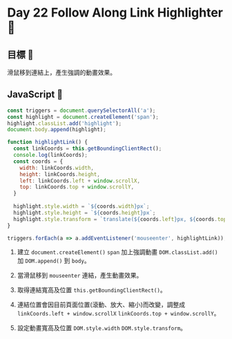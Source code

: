 # Day 22 Follow Along Link Highlighter :battery:   

## 目標 :bear:  

滑鼠移到連結上，產生強調的動畫效果。

## JavaScript :bee:  

```js
const triggers = document.querySelectorAll('a');
const highlight = document.createElement('span');
highlight.classList.add('highlight');
document.body.append(highlight);

function highlightLink() {
  const linkCoords = this.getBoundingClientRect();
  console.log(linkCoords);
  const coords = {
    width: linkCoords.width,
    height: linkCoords.height,
    left: linkCoords.left + window.scrollX,
    top: linkCoords.top + window.scrollY,
  }
  
  highlight.style.width = `${coords.width}px`;
  highlight.style.height = `${coords.height}px`;
  highlight.style.transform = `translate(${coords.left}px, ${coords.top}px)`;
}

triggers.forEach(a => a.addEventListener('mouseenter', highlightLink));
```

1. 建立 `document.createElement()` `span` 加上強調動畫 `DOM.classList.add()` 加 `DOM.append()` 到 `body`。 

2. 當滑鼠移到 `mouseenter` 連結，產生動畫效果。  

3. 取得連結寬高及位置 `this.getBoundingClientRect()`。   

4. 連結位置會因目前頁面位置(滾動、放大、縮小)而改變，調整成 `linkCoords.left + window.scrollX` `linkCoords.top + window.scrollY`。

5. 設定動畫寬高及位置 `DOM.style.width` `DOM.style.transform`。

